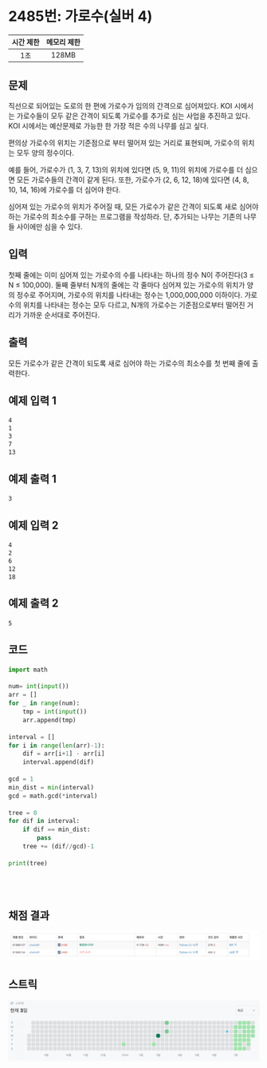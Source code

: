 # 2485번: 가로수(실버 4)
| 시간 제한 | 메모리 제한 |
|:-----:|:------:|
|  1초   | 128MB  |

## 문제
직선으로 되어있는 도로의 한 편에 가로수가 임의의 간격으로 심어져있다. KOI 시에서는 가로수들이 모두 같은 간격이 되도록 가로수를 추가로 심는 사업을 추진하고 있다. KOI 시에서는 예산문제로 가능한 한 가장 적은 수의 나무를 심고 싶다.

편의상 가로수의 위치는 기준점으로 부터 떨어져 있는 거리로 표현되며, 가로수의 위치는 모두 양의 정수이다.

예를 들어, 가로수가 (1, 3, 7, 13)의 위치에 있다면 (5, 9, 11)의 위치에 가로수를 더 심으면 모든 가로수들의 간격이 같게 된다. 또한, 가로수가 (2, 6, 12, 18)에 있다면 (4, 8, 10, 14, 16)에 가로수를 더 심어야 한다.

심어져 있는 가로수의 위치가 주어질 때, 모든 가로수가 같은 간격이 되도록 새로 심어야 하는 가로수의 최소수를 구하는 프로그램을 작성하라. 단, 추가되는 나무는 기존의 나무들 사이에만 심을 수 있다. 

## 입력
첫째 줄에는 이미 심어져 있는 가로수의 수를 나타내는 하나의 정수 N이 주어진다(3 ≤ N ≤ 100,000). 둘째 줄부터 N개의 줄에는 각 줄마다 심어져 있는 가로수의 위치가 양의 정수로 주어지며, 가로수의 위치를 나타내는 정수는 1,000,000,000 이하이다. 가로수의 위치를 나타내는 정수는 모두 다르고, N개의 가로수는 기준점으로부터 떨어진 거리가 가까운 순서대로 주어진다.

## 출력
모든 가로수가 같은 간격이 되도록 새로 심어야 하는 가로수의 최소수를 첫 번째 줄에 출력한다.

## 예제 입력 1
```text
4
1
3
7
13
```
## 예제 출력 1
```text
3
```

## 예제 입력 2
```text
4
2
6
12
18
```
## 예제 출력 2
```text
5
```
## 코드
```python
import math

num= int(input())
arr = []
for _ in range(num):
    tmp = int(input())
    arr.append(tmp)
    
interval = []
for i in range(len(arr)-1):
    dif = arr[i+1] - arr[i]
    interval.append(dif)

gcd = 1
min_dist = min(interval)
gcd = math.gcd(*interval)

tree = 0
for dif in interval:
    if dif == min_dist:
        pass
    tree += (dif//gcd)-1
    
print(tree)


    
```

## 채점 결과
![image](result.png)

## 스트릭
![image](streak.png)